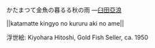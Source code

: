 かたまつて金魚の暮るる秋の雨
—[臼田亞浪](https://ja.wikipedia.org/wiki/臼田亞浪)

||katamatte kingyo no kururu aki no ame||

浮世絵: Kiyohara Hitoshi, Gold Fish Seller, ca. 1950